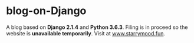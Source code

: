 # blog-on-Django

A blog based on **Django 2.1.4** and **Python 3.6.3**.
Filing is in proceed so the website is **unavailable temporarily**.
Visit at www.starrymood.fun.

